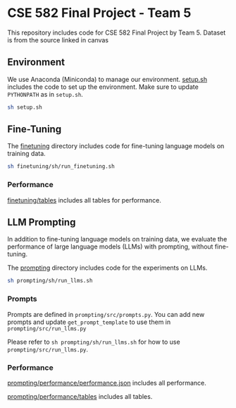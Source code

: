 # CSE 582 Final Project - Team 5

This repository includes code for CSE 582 Final Project by Team 5. Dataset is from the source linked in canvas

## Environment

We use Anaconda (Miniconda) to manage our environment. [setup.sh](setup.sh) includes the code to set up the environment. Make sure to update `PYTHONPATH` as in `setup.sh`.

```sh
sh setup.sh
```

## Fine-Tuning

The [finetuning](./finetuning) directory includes code for fine-tuning language models on training data.

```sh
sh finetuning/sh/run_finetuning.sh
```

### Performance

[finetuning/tables](./finetuning/tables) includes all tables for performance.

## LLM Prompting

In addition to fine-tuning language models on training data, we evaluate the performance of large language models (LLMs) with prompting, without fine-tuning.

The [prompting](./prompting) directory includes code for the experiments on LLMs.

```sh
sh prompting/sh/run_llms.sh
```

### Prompts

Prompts are defined in `prompting/src/prompts.py`. You can add new prompts and update `get_prompt_template` to use them in `prompting/src/run_llms.py`

Please refer to `sh prompting/sh/run_llms.sh` for how to use `prompting/src/run_llms.py`.

### Performance

[prompting/performance/performance.json](prompting/performance/performance.json) includes all performance.

[prompting/performance/tables](prompting/performance/tables) includes all tables.
